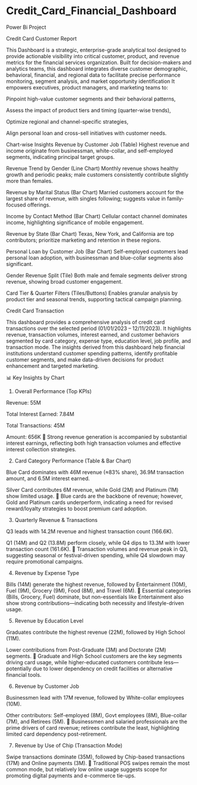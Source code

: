 # Credit_Card_Financial_Dashboard
Power Bi Project

Credit Card Customer Report

This Dashboard is a strategic, enterprise-grade analytical tool designed to provide actionable visibility into critical customer, product, and revenue metrics for the financial services organization. Built for decision-makers and analytics teams, this dashboard integrates diverse customer demographic, behavioral, financial, and regional data to facilitate precise performance monitoring, segment analysis, and market opportunity identification
It empowers executives, product managers, and marketing teams to:

Pinpoint high-value customer segments and their behavioral patterns,

Assess the impact of product tiers and timing (quarter-wise trends),

Optimize regional and channel-specific strategies,

Align personal loan and cross-sell initiatives with customer needs.

Chart-wise Insights
Revenue by Customer Job (Table)
Highest revenue and income originate from businessman, white-collar, and self-employed segments, indicating principal target groups.

Revenue Trend by Gender (Line Chart)
Monthly revenue shows healthy growth and periodic peaks; male customers consistently contribute slightly more than females.

Revenue by Marital Status (Bar Chart)
Married customers account for the largest share of revenue, with singles following; suggests value in family-focused offerings.

Income by Contact Method (Bar Chart)
Cellular contact channel dominates income, highlighting significance of mobile engagement.

Revenue by State (Bar Chart)
Texas, New York, and California are top contributors; prioritize marketing and retention in these regions.

Personal Loan by Customer Job (Bar Chart)
Self-employed customers lead personal loan adoption, with businessman and blue-collar segments also significant.

Gender Revenue Split (Tile)
Both male and female segments deliver strong revenue, showing broad customer engagement.

Card Tier & Quarter Filters (Tiles/Buttons)
Enables granular analysis by product tier and seasonal trends, supporting tactical campaign planning.



Credit Card Transaction

This dashboard provides a comprehensive analysis of credit card transactions over the selected period (01/01/2023 – 12/11/2023). It highlights revenue, transaction volumes, interest earned, and customer behaviors segmented by card category, expense type, education level, job profile, and transaction mode. The insights derived from this dashboard help financial institutions understand customer spending patterns, identify profitable customer segments, and make data-driven decisions for product enhancement and targeted marketing.

📊 Key Insights by Chart
1. Overall Performance (Top KPIs)

Revenue: 55M

Total Interest Earned: 7.84M

Total Transactions: 45M

Amount: 656K
🔹 Strong revenue generation is accompanied by substantial interest earnings, reflecting both high transaction volumes and effective interest collection strategies.

2. Card Category Performance (Table & Bar Chart)

Blue Card dominates with 46M revenue (≈83% share), 36.9M transaction amount, and 6.5M interest earned.

Silver Card contributes 6M revenue, while Gold (2M) and Platinum (1M) show limited usage.
🔹 Blue cards are the backbone of revenue; however, Gold and Platinum cards underperform, indicating a need for revised reward/loyalty strategies to boost premium card adoption.

3. Quarterly Revenue & Transactions

Q3 leads with 14.2M revenue and highest transaction count (166.6K).

Q1 (14M) and Q2 (13.8M) perform closely, while Q4 dips to 13.3M with lower transaction count (161.6K).
🔹 Transaction volumes and revenue peak in Q3, suggesting seasonal or festival-driven spending, while Q4 slowdown may require promotional campaigns.

4. Revenue by Expense Type

Bills (14M) generate the highest revenue, followed by Entertainment (10M), Fuel (9M), Grocery (9M), Food (8M), and Travel (6M).
🔹 Essential categories (Bills, Grocery, Fuel) dominate, but non-essentials like Entertainment also show strong contributions—indicating both necessity and lifestyle-driven usage.

5. Revenue by Education Level

Graduates contribute the highest revenue (22M), followed by High School (11M).

Lower contributions from Post-Graduate (3M) and Doctorate (2M) segments.
🔹 Graduate and High School customers are the key segments driving card usage, while higher-educated customers contribute less—potentially due to lower dependency on credit facilities or alternative financial tools.

6. Revenue by Customer Job

Businessmen lead with 17M revenue, followed by White-collar employees (10M).

Other contributors: Self-employed (8M), Govt employees (8M), Blue-collar (7M), and Retirees (5M).
🔹 Businessmen and salaried professionals are the prime drivers of card revenue; retirees contribute the least, highlighting limited card dependency post-retirement.

7. Revenue by Use of Chip (Transaction Mode)

Swipe transactions dominate (35M), followed by Chip-based transactions (17M) and Online payments (3M).
🔹 Traditional POS swipes remain the most common mode, but relatively low online usage suggests scope for promoting digital payments and e-commerce tie-ups.


